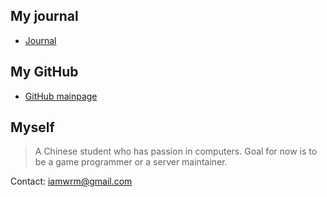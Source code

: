 ## My journal
* [Journal](/docs/journal.md)


## My GitHub
* [GitHub mainpage](https://github.com/iamwrm)



## Myself
> A Chinese student who has passion in computers. Goal for now is to be a game programmer or a server maintainer.

Contact: iamwrm@gmail.com


